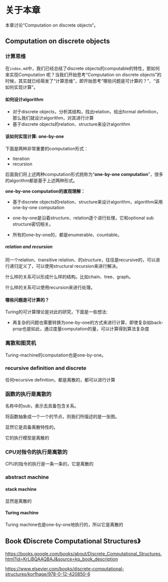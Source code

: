 # 关于本章

本章讨论“Computation on discrete objects“。

## Computation on discrete objects

### 计算思维

在`index.md`中，我们已经总结了discrete objects的computable的特性，那如何来实现Computation 呢？当我们开始思考“Computation on discrete objects”的时候，其实就已经萌发了“计算思维”，即开始思考“哪些问题是可计算的？”、“该如何实现计算”。

#### 如何设计algorithm

- 对于discrete objects，分析其结构，找出relation，给出formal definition，那么我们就设计algorithm，对其进行计算
- 基于discrete objects的relation、structure来设计algorithm

#### 该如何实现计算: one-by-one

下面是两种非常重要的computation形式：

- iteration
- recursion

后面我们将上述两种computation形式统称为“**one-by-one computation**”，很多的algorithm都是基于上述两种形式。

**one-by-one computation的直观理解：**

- 基于discrete objects的relation、structure来设计algorithm，algorithm采用one-by-one computation

- one-by-one是沿着structure、relation逐个进行处理，它和optional sub structure密切相关。

- 所有的one-by-one的，都是enumerable、countable。



##### relation and recursion

同一个relation、transitive relation、的structure，往往是recursive的，可以进行递归定义了，可以使用structural recursion来进行解决。

什么样的关系可以形成什么样的结构。比如chain、tree、graph。

什么样的关系可以使用recursion来进行处理。



#### 哪些问题是可计算的？

Turing的可计算理论是对此的研究，下面是一些想法:

- 再复杂的问题也需要转换为one-by-one的方式来进行计算，即使复杂如back-prop也是如此，通过度量computation的量，可以计算得到算法复杂度

### 离散和图灵机

Turing-machine的computation也是one-by-one。



### recursive definition and discrete

任何recursive definition，都是离散的，都可以进行计算



### 函数的执行是离散的

名称中的sub，表示去具备包含关系。

将函数抽象成一个一个的节点，则我们所描述的是一张图。

显然它是具备离散特性的。

它的执行模型是离散的

### CPU对指令的执行是离散的

CPU的指令的执行是一条一条的，它是离散的

### abstract machine

#### stack machine

显然是离散的

#### Turing machine

Turing machine也是one-by-one地执行的，所以它是离散的



## Book 《Discrete Computational Structures》

https://books.google.com/books/about/Discrete_Computational_Structures.html?id=KrLiBQAAQBAJ&source=kp_book_description

https://www.elsevier.com/books/discrete-computational-structures/korfhage/978-0-12-420850-6